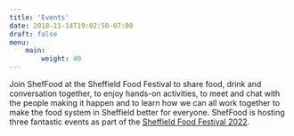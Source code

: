 ```yaml
---
title: 'Events'
date: 2018-11-14T19:02:50-07:00
draft: false
menu: 
    main:
        weight: 40
---
```

Join ShefFood at the Sheffield Food Festival to share food, drink and conversation together, to enjoy hands-on activities, to meet and chat with the people making it happen and to learn how we can all work together to make the food system in Sheffield better for everyone. ShefFood is hosting three fantastic events as part of the [Sheffield Food Festival 2022](http://www.sheffieldfoodfestival.co.uk).

